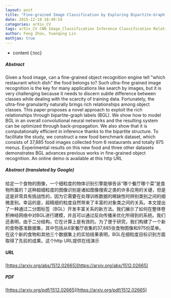 ```yaml
---
layout: post
title: "Fine-grained Image Classification by Exploring Bipartite-Graph Labels"
date: 2015-12-10 18:49:54
categories: arXiv_CV
tags: arXiv_CV CNN Image_Classification Inference Classification Relation Recognition
author: Feng Zhou, Yuanqing Lin
mathjax: true
---
```


* content
{:toc}

##### Abstract
Given a food image, can a fine-grained object recognition engine tell "which restaurant which dish" the food belongs to? Such ultra-fine grained image recognition is the key for many applications like search by images, but it is very challenging because it needs to discern subtle difference between classes while dealing with the scarcity of training data. Fortunately, the ultra-fine granularity naturally brings rich relationships among object classes. This paper proposes a novel approach to exploit the rich relationships through bipartite-graph labels (BGL). We show how to model BGL in an overall convolutional neural networks and the resulting system can be optimized through back-propagation. We also show that it is computationally efficient in inference thanks to the bipartite structure. To facilitate the study, we construct a new food benchmark dataset, which consists of 37,885 food images collected from 6 restaurants and totally 975 menus. Experimental results on this new food and three other datasets demonstrates BGL advances previous works in fine-grained object recognition. An online demo is available at this http URL

##### Abstract (translated by Google)
给定一个食物的图像，一个细粒度的物体识别引擎能够告诉“哪个餐厅哪个菜”是食物所属的？这种超细粒度的图像识别是诸如图像搜索之类的许多应用的关键，但是这是非常具有挑战性的，因为它需要在处理训练数据的稀缺性时辨别类别之间的细微差别。幸运的是，超精细的粒度自然带来了丰富的对象类之间的关系。本文提出了一种通过二分图标签（BGL）开发丰富关系的新方法。我们展示了如何在整体卷积神经网络中对BGL进行建模，并且可以通过反向传播来优化所得到的系统。我们还表明，由于二分结构，它在计算上是有效的。为了便于研究，我们构建了一个新的食物基准数据集，其中包括从6家餐厅收集的37,885张食物图像和975份菜单。在这个新的食物和其他三个数据集上的实验结果表明，BGL在细粒度目标识别方面取得了先前的成果。这个http URL提供在线演示

##### URL
[https://arxiv.org/abs/1512.02665](https://arxiv.org/abs/1512.02665)

##### PDF
[https://arxiv.org/pdf/1512.02665](https://arxiv.org/pdf/1512.02665)


